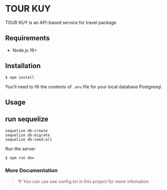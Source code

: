 # TOUR KUY 

TOUR KUY is an API-based service for travel package

## Requirements

- Node.js 16+

## Installation

```
$ npm install
```

You'll need to fill the contents of `.env` file for your local database Postgresql.

## Usage


## run sequelize

```
sequelize db:create
sequelize db:migrate
sequelize db:seed:all
```

Run the server

```
$ npm run dev
```

### More Documentation


> 🪧 You can use see config.txt in this project for more infomation
